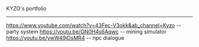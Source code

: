 KYZO's portfolio

---------------------------
https://www.youtube.com/watch?v=43Fec-V3okk&ab_channel=Kyzo -- party system
https://youtu.be/GN0H4s6Aqwc -- mining simulator 
https://youtu.be/ywW49jDsMR4 -- npc dialogue
